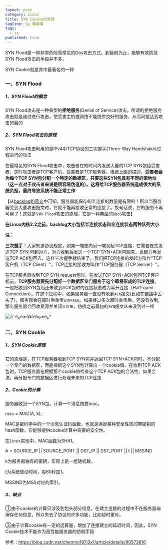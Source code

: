 ```yaml
---
layout: post
category: Linux
title: SYN Cookie的原理
tagline: by 噜噜噜
tags: 
  - xx
published: true
---
```




<!--more-->

SYN Flood是一种非常危险而常见的Dos攻击方式。到目前为止，能够有效防范SYN Flood攻击的手段并不多，

SYN Cookie就是其中最著名的一种

### 一、SYN Flood

##### 1、SYN Flood的概念

SYN Flood攻击是一种典型的**拒绝服务**(Denial of Service)攻击。所谓的拒绝服务攻击就是通过进行攻击，使受害主机或网络不能提供良好的服务，从而间接达到攻击的目的

##### 2、SYN Flood攻击的原理

SYN Flood攻击利用的是IPv4中TCP协议的三次握手(Three-Way Handshake)过程进行的攻击

在最常见的SYN Flood攻击中，攻击者在短时间内发送大量的TCP SYN包给受害者，这时攻击者是TCP客户机，受害者是TCP服务器。根据上面的描述，**受害者会为每个TCP SYN包分配一个特定的数据区，只要这些SYN包具有不同的源地址（这一点对于攻击者来说是很容易伪造的）。这将给TCP服务器系统造成很大的系统负担，最终导致系统不能正常工作**

【从[backlog的意义](https://segmentfault.com/a/1190000019252960)中可知，服务器能保存的半连接的数量是有限的！所以当服务器受到大量攻击报文时，它就不能再接收正常的连接了。换句话说，它的服务不再可用了！这就是`SYN Flood`攻击的原理，它是一种典型的`DDoS`攻击】

**在Linux内核2.2之前，backlog大小包括半连接状态和全连接状态两种队列大小**

**注：**

**三次握手**：大家知道协议规定，如果一端想向另一端发起TCP连接，它需要首先发送TCP SYN 包到对方，对方收到后发送一个TCP SYN+ACK包回来，发起方再发送TCP ACK包回去，这样三次握手就结束了。我们把TCP连接的发起方叫作"TCP客户机（TCP Client）"，TCP连接的接收方叫作"TCP服务器（TCP Server）"。

在TCP服务器收到TCP SYN request包时，在发送TCP SYN+ACK包回TCP客户机前，**TCP服务器要先分配好一个数据区专门服务于这个即将形成的TCP连接**。一般把收到SYN包而还未收到ACK包时的连接状态成为半开连接（Half-open Connection）。在这个过程中，如果服务器一直没有收到`ACK`报文(比如在链路中丢失了)，服务器会在超时后重传`SYN+ACK`。如果经过多次超时重传后，还没有收到, 那么服务器会回收资源并关闭`半连接`，仿佛之前最初的`SYN`报文从来没到过一样

![å¨è¿éæå¥å¾çæè¿°](https://img-blog.csdnimg.cn/20190526105051890.PNG?x-oss-process=image/watermark,type_ZmFuZ3poZW5naGVpdGk,shadow_10,text_aHR0cHM6Ly9ibG9nLmNzZG4ubmV0L2NoZW5tbzE4N0ozWDE=,size_16,color_FFFFFF,t_70)

### 二、SYN Cookie

##### 1、SYN Cookie原理

它的原理是，在TCP服务器收到TCP SYN包并返回TCP SYN+ACK包时，不分配一个专门的数据区，而是根据这个SYN包计算出一个cookie值。在收到TCP ACK包时，TCP服务器在根据那个cookie值检查这个TCP ACK包的合法性。如果合法，再分配专门的数据区进行处理未来的TCP连接

##### 2、Cookie的计算

服务器收到一个SYN包，计算一个消息摘要mac。

mac = MAC(A, k);

MAC是密码学中的一个消息认证码函数，也就是满足某种安全性质的带密钥的hash函数，它能够提供cookie计算中需要的安全性。

在Linux实现中，MAC函数为SHA1。

A = SOURCE_IP || SOURCE_PORT || DST_IP || DST_PORT || t || MSSIND

k为服务器独有的密钥，实际上是一组随机数。

t为系统启动时间，每60秒加1。

MSSIND为MSS对应的索引。

##### 3、缺点

①由于cookie的计算只涉及到包头部分信息，在建立连接的过程中不在服务器端保存任何信息，所以失去了协议的许多功能，比如超时重传。

②由于计算cookie有一定的运算量，增加了连接建立的延迟时间，因此，SYN Cookie技术不能作为高性能服务器的防御手段



参考：https://blog.csdn.net/chenmo187j3x1/article/details/90573816